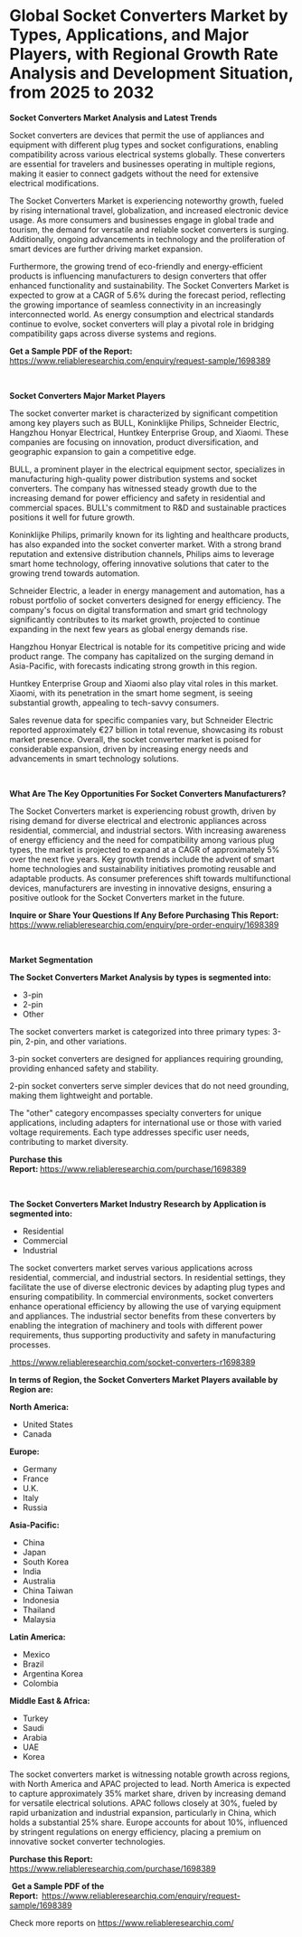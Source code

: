 <p><h1>Global Socket Converters Market by Types, Applications, and Major Players, with Regional Growth Rate Analysis and Development Situation, from 2025 to 2032</h1></p><p><strong>Socket Converters Market Analysis and Latest Trends</strong></p>
<p><p>Socket converters are devices that permit the use of appliances and equipment with different plug types and socket configurations, enabling compatibility across various electrical systems globally. These converters are essential for travelers and businesses operating in multiple regions, making it easier to connect gadgets without the need for extensive electrical modifications. </p><p>The Socket Converters Market is experiencing noteworthy growth, fueled by rising international travel, globalization, and increased electronic device usage. As more consumers and businesses engage in global trade and tourism, the demand for versatile and reliable socket converters is surging. Additionally, ongoing advancements in technology and the proliferation of smart devices are further driving market expansion. </p><p>Furthermore, the growing trend of eco-friendly and energy-efficient products is influencing manufacturers to design converters that offer enhanced functionality and sustainability. The Socket Converters Market is expected to grow at a CAGR of 5.6% during the forecast period, reflecting the growing importance of seamless connectivity in an increasingly interconnected world. As energy consumption and electrical standards continue to evolve, socket converters will play a pivotal role in bridging compatibility gaps across diverse systems and regions.</p></p>
<p><strong>Get a Sample PDF of the Report:&nbsp;</strong> <a href="https://www.reliableresearchiq.com/enquiry/request-sample/1698389?utm_campaign=1102&utm_medium=2&utm_source=Github&utm_content=ia&utm_term=09012025&utm_id=socket-converters">https://www.reliableresearchiq.com/enquiry/request-sample/1698389</a></p>
<p>&nbsp;</p>
<p><strong>Socket Converters Major Market Players</strong></p>
<p><p>The socket converter market is characterized by significant competition among key players such as BULL, Koninklijke Philips, Schneider Electric, Hangzhou Honyar Electrical, Huntkey Enterprise Group, and Xiaomi. These companies are focusing on innovation, product diversification, and geographic expansion to gain a competitive edge.</p><p>BULL, a prominent player in the electrical equipment sector, specializes in manufacturing high-quality power distribution systems and socket converters. The company has witnessed steady growth due to the increasing demand for power efficiency and safety in residential and commercial spaces. BULL's commitment to R&D and sustainable practices positions it well for future growth.</p><p>Koninklijke Philips, primarily known for its lighting and healthcare products, has also expanded into the socket converter market. With a strong brand reputation and extensive distribution channels, Philips aims to leverage smart home technology, offering innovative solutions that cater to the growing trend towards automation.</p><p>Schneider Electric, a leader in energy management and automation, has a robust portfolio of socket converters designed for energy efficiency. The company's focus on digital transformation and smart grid technology significantly contributes to its market growth, projected to continue expanding in the next few years as global energy demands rise.</p><p>Hangzhou Honyar Electrical is notable for its competitive pricing and wide product range. The company has capitalized on the surging demand in Asia-Pacific, with forecasts indicating strong growth in this region.</p><p>Huntkey Enterprise Group and Xiaomi also play vital roles in this market. Xiaomi, with its penetration in the smart home segment, is seeing substantial growth, appealing to tech-savvy consumers.</p><p>Sales revenue data for specific companies vary, but Schneider Electric reported approximately €27 billion in total revenue, showcasing its robust market presence. Overall, the socket converter market is poised for considerable expansion, driven by increasing energy needs and advancements in smart technology solutions.</p></p>
<p>&nbsp;</p>
<p><strong>What Are The Key Opportunities For Socket Converters Manufacturers?</strong></p>
<p><p>The Socket Converters market is experiencing robust growth, driven by rising demand for diverse electrical and electronic appliances across residential, commercial, and industrial sectors. With increasing awareness of energy efficiency and the need for compatibility among various plug types, the market is projected to expand at a CAGR of approximately 5% over the next five years. Key growth trends include the advent of smart home technologies and sustainability initiatives promoting reusable and adaptable products. As consumer preferences shift towards multifunctional devices, manufacturers are investing in innovative designs, ensuring a positive outlook for the Socket Converters market in the future.</p></p>
<p><strong>Inquire or Share Your Questions If Any Before Purchasing This Report:</strong> <a href="https://www.reliableresearchiq.com/enquiry/pre-order-enquiry/1698389?utm_campaign=1102&utm_medium=2&utm_source=Github&utm_content=ia&utm_term=09012025&utm_id=socket-converters">https://www.reliableresearchiq.com/enquiry/pre-order-enquiry/1698389</a></p>
<p>&nbsp;</p>
<p><strong>Market Segmentation</strong></p>
<p><strong>The Socket Converters Market Analysis by types is segmented into:</strong></p>
<p><ul><li>3-pin</li><li>2-pin</li><li>Other</li></ul></p>
<p><p>The socket converters market is categorized into three primary types: 3-pin, 2-pin, and other variations. </p><p>3-pin socket converters are designed for appliances requiring grounding, providing enhanced safety and stability. </p><p>2-pin socket converters serve simpler devices that do not need grounding, making them lightweight and portable. </p><p>The "other" category encompasses specialty converters for unique applications, including adapters for international use or those with varied voltage requirements. Each type addresses specific user needs, contributing to market diversity.</p></p>
<p><strong>Purchase this Report:&nbsp;</strong><a href="https://www.reliableresearchiq.com/purchase/1698389?utm_campaign=1102&utm_medium=2&utm_source=Github&utm_content=ia&utm_term=09012025&utm_id=socket-converters">https://www.reliableresearchiq.com/purchase/1698389</a></p>
<p>&nbsp;</p>
<p><strong>The Socket Converters Market Industry Research by Application is segmented into:</strong></p>
<p><ul><li>Residential</li><li>Commercial</li><li>Industrial</li></ul></p>
<p><p>The socket converters market serves various applications across residential, commercial, and industrial sectors. In residential settings, they facilitate the use of diverse electronic devices by adapting plug types and ensuring compatibility. In commercial environments, socket converters enhance operational efficiency by allowing the use of varying equipment and appliances. The industrial sector benefits from these converters by enabling the integration of machinery and tools with different power requirements, thus supporting productivity and safety in manufacturing processes.</p></p>
<p><a href="https://www.reliableresearchiq.com/socket-converters-r1698389?utm_campaign=1102&utm_medium=2&utm_source=Github&utm_content=ia&utm_term=09012025&utm_id=socket-converters">&nbsp;https://www.reliableresearchiq.com/socket-converters-r1698389</a></p>
<p><strong>In terms of Region, the Socket Converters Market Players available by Region are:</strong></p>
<p>
    <p> <strong> North America: </strong>
        <ul>
            <li>United States</li>
            <li>Canada</li>
        </ul>
        </p> 
    <p> <strong> Europe: </strong>
        <ul>
            <li>Germany</li>
            <li>France</li>
            <li>U.K.</li>
            <li>Italy</li>
            <li>Russia</li>
        </ul>
        </p> 
    <p> <strong> Asia-Pacific: </strong>
        <ul>
            <li>China</li>
            <li>Japan</li>
            <li>South Korea</li>
            <li>India</li>
            <li>Australia</li>
            <li>China Taiwan</li>
            <li>Indonesia</li>
            <li>Thailand</li>
            <li>Malaysia</li>
        </ul>
        </p> 
    <p> <strong> Latin America: </strong>
        <ul>
            <li>Mexico</li>
            <li>Brazil</li>
            <li>Argentina Korea</li>
            <li>Colombia</li>
        </ul>
        </p> 
    <p> <strong> Middle East & Africa: </strong>
        <ul>
            <li>Turkey</li>
            <li>Saudi</li>
            <li>Arabia</li>
            <li>UAE</li>
            <li>Korea</li>
        </ul>
    </p>
    </p>
<p><p>The socket converters market is witnessing notable growth across regions, with North America and APAC projected to lead. North America is expected to capture approximately 35% market share, driven by increasing demand for versatile electrical solutions. APAC follows closely at 30%, fueled by rapid urbanization and industrial expansion, particularly in China, which holds a substantial 25% share. Europe accounts for about 10%, influenced by stringent regulations on energy efficiency, placing a premium on innovative socket converter technologies.</p></p>
<p><strong>Purchase this Report: </strong><a href="https://www.reliableresearchiq.com/purchase/1698389?utm_campaign=1102&utm_medium=2&utm_source=Github&utm_content=ia&utm_term=09012025&utm_id=socket-converters">https://www.reliableresearchiq.com/purchase/1698389</a></p>
<p>&nbsp;<strong>Get a Sample PDF of the Report:&nbsp;&nbsp;</strong><a href="https://www.reliableresearchiq.com/enquiry/request-sample/1698389?utm_campaign=1102&utm_medium=2&utm_source=Github&utm_content=ia&utm_term=09012025&utm_id=socket-converters">https://www.reliableresearchiq.com/enquiry/request-sample/1698389</a></p>
<p><strong></strong></p>
<p>Check more reports on <a href="https://www.reliableresearchiq.com/?utm_campaign=1102&utm_medium=2&utm_source=Github&utm_content=ia&utm_term=09012025&utm_id=socket-converters">https://www.reliableresearchiq.com/</a></p>